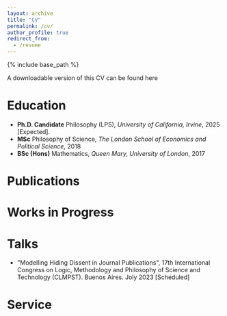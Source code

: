 ```yaml
---
layout: archive
title: "CV"
permalink: /cv/
author_profile: true
redirect_from:
  - /resume
---
```


{% include base_path %}

A downloadable version of this CV can be found here

Education
======
* **Ph.D. Candidate** Philosophy (LPS), *University of California, Irvine*, 2025 [Expected].
* **MSc**  Philosophy of Science, *The London School of Economics and Political Science*, 2018
* **BSc (Hons)** Mathematics, *Queen Mary, University of London*, 2017

Publications
======


Works in Progress
======


Talks
======
* "Modelling Hiding Dissent in Journal Publications", 17th International Congress on Logic, Methodology and Philosophy of Science and Technology (CLMPST). Buenos Aires. Joly 2023 [Scheduled]



Service
======

